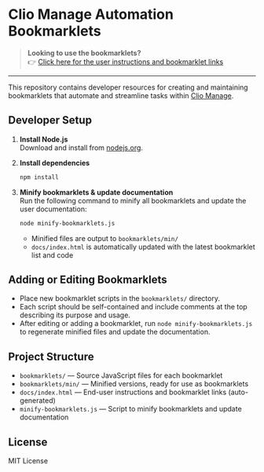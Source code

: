 # Clio Manage Automation Bookmarklets

> **Looking to use the bookmarklets?**  
> 👉 [Click here for the user instructions and bookmarklet links](docs/index.html)

---

This repository contains developer resources for creating and maintaining bookmarklets that automate and streamline tasks within [Clio Manage](https://app.clio.com).

## Developer Setup

1. **Install Node.js**  
   Download and install from [nodejs.org](https://nodejs.org/).

2. **Install dependencies**  
   ```sh
   npm install
   ```

3. **Minify bookmarklets & update documentation**  
   Run the following command to minify all bookmarklets and update the user documentation:
   ```sh
   node minify-bookmarklets.js
   ```
   - Minified files are output to `bookmarklets/min/`
   - `docs/index.html` is automatically updated with the latest bookmarklet list and code

## Adding or Editing Bookmarklets

- Place new bookmarklet scripts in the `bookmarklets/` directory.
- Each script should be self-contained and include comments at the top describing its purpose and usage.
- After editing or adding a bookmarklet, run `node minify-bookmarklets.js` to regenerate minified files and update the documentation.

## Project Structure

- `bookmarklets/` — Source JavaScript files for each bookmarklet
- `bookmarklets/min/` — Minified versions, ready for use as bookmarklets
- `docs/index.html` — End-user instructions and bookmarklet links (auto-generated)
- `minify-bookmarklets.js` — Script to minify bookmarklets and update documentation

## License

MIT License
